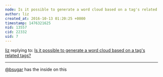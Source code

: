 ```yaml
---
node: Is it possible to generate a word cloud based on a tag's related tags?
author: liz
created_at: 2016-10-13 01:20:25 +0000
timestamp: 1476321625
nid: 13557
cid: 22332
uid: 7
---
```




[liz](../profile/liz) replying to: [Is it possible to generate a word cloud based on a tag's related tags?](../notes/pdhixenbaugh/10-12-2016/is-it-possible-to-generate-a-word-cloud-based-on-a-tag-s-related-tags)

----
[@bsugar](/profile/bsugar) has the inside on this